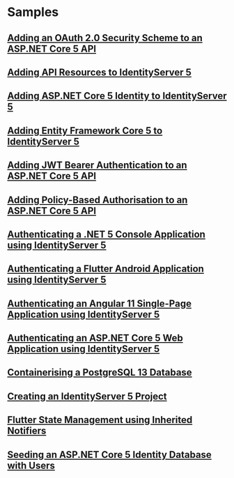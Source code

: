 # Samples

## [Adding an OAuth 2.0 Security Scheme to an ASP.NET Core 5 API](./adding-an-oauth-2-security-scheme-to-an-aspnet-core-5-api)

## [Adding API Resources to IdentityServer 5](./adding-api-resources-to-identityserver-5)

## [Adding ASP.NET Core 5 Identity to IdentityServer 5](./adding-aspnet-core-5-identity-to-identityserver-5)

## [Adding Entity Framework Core 5 to IdentityServer 5](./adding-entity-framework-core-5-to-identityserver-5)

## [Adding JWT Bearer Authentication to an ASP.NET Core 5 API](./adding-jwt-bearer-authentication-to-an-aspnet-core-5-api)

## [Adding Policy-Based Authorisation to an ASP.NET Core 5 API](./adding-policy-based-authorisation-to-an-aspnet-core-5-api)

## [Authenticating a .NET 5 Console Application using IdentityServer 5](./authenticating-a-dotnet-5-console-application-using-identityserver-5)

## [Authenticating a Flutter Android Application using IdentityServer 5](./authenticating-a-flutter-android-application-using-identityserver-5)

## [Authenticating an Angular 11 Single-Page Application using IdentityServer 5](./authenticating-an-angular-11-single-page-application-using-identityserver-5)

## [Authenticating an ASP.NET Core 5 Web Application using IdentityServer 5](./authenticating-an-aspnet-core-5-web-application-using-identityserver-5)

## [Containerising a PostgreSQL 13 Database](./containerising-a-postgresql-13-database)

## [Creating an IdentityServer 5 Project](./creating-an-identityserver-5-project)

## [Flutter State Management using Inherited Notifiers](./flutter-state-management-using-inherited-notifiers)

## [Seeding an ASP.NET Core 5 Identity Database with Users](./seeding-an-aspnet-core-5-identity-database-with-users)
